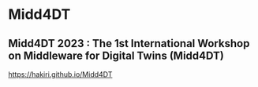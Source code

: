 # Midd4DT
## Midd4DT 2023 : The 1st International Workshop on Middleware for Digital Twins (Midd4DT)
[https://hakiri.github.io/Midd4DT
](https://hakiri.github.io/Midd4DT/)
